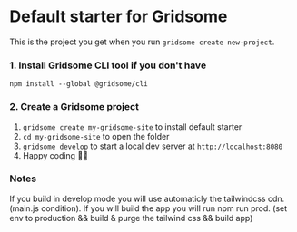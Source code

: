 # Default starter for Gridsome

This is the project you get when you run `gridsome create new-project`.

### 1. Install Gridsome CLI tool if you don't have

`npm install --global @gridsome/cli`

### 2. Create a Gridsome project

1. `gridsome create my-gridsome-site` to install default starter
2. `cd my-gridsome-site` to open the folder
3. `gridsome develop` to start a local dev server at `http://localhost:8080`
4. Happy coding 🎉🙌

### Notes
If you build in develop mode you will use automaticly the tailwindcss cdn. (main.js condition). If you will build the app you will run npm run prod. (set env to production && build & purge the tailwind css && build app)